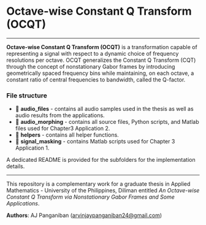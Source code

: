 # Octave-wise Constant Q Transform (OCQT)

---

**Octave-wise Constant Q Transform (OCQT)** is a transformation capable of representing a signal with respect to a dynamic choice of frequency resolutions per octave. OCQT generalizes the Constant Q Transform (CQT) through the concept of nonstationary Gabor frames by introducing geometrically spaced frequency bins while maintaining, on each octave, a constant ratio of central frequencies to bandwidth, called the Q-factor.

### File structure

- 📁 **audio_files** - contains all audio samples used in the thesis as well as audio results from the applications.
- 📁 **audio_morphing** - contains all source files, Python scripts, and Matlab files used for Chapter3 Application 2.
- 📁 **helpers** - contains all helper functions.
- 📁 **signal_masking** - contains Matlab scripts used for Chapter 3 Application 1.

A dedicated README is provided for the subfolders for the implementation details.

---
This repository is a complementary work for a graduate thesis in Applied Mathematics - University of the Philippines, Diliman entitled *An Octave-wise Constant Q Transform via Nonstationary Gabor Frames and Some Applications*.

**Authors**: AJ Panganiban (arvinjaypanganiban24@gmail.com)
